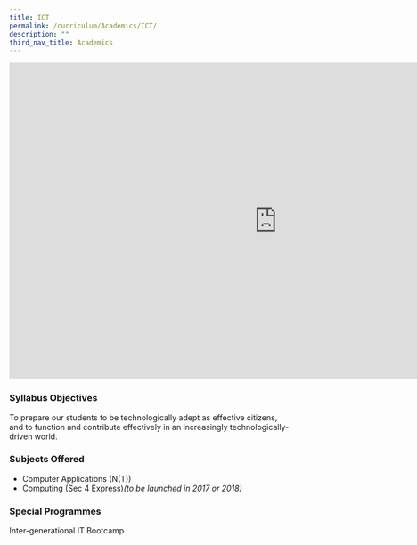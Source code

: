 ```yaml
---
title: ICT
permalink: /curriculum/Academics/ICT/
description: ""
third_nav_title: Academics
---
```

<iframe allowfullscreen="true" height="569" width="960" frameborder="0" src="https://docs.google.com/presentation/d/e/2PACX-1vQIgclVEaXk1iYikqDZDr5Msp8vjwjydTdsND1E32yoK3mXLYTprAinDkziV6MCR4-72mMcfdXpNWNe/embed?start=true&amp;loop=true&amp;delayms=3000"></iframe>

### Syllabus Objectives

To prepare our students to be technologically adept&nbsp;as effective citizens, and to function and contribute effectively in an increasingly&nbsp;technologically-driven world.&nbsp;  

### Subjects Offered

*   Computer Applications (N(T))&nbsp;
*   Computing (Sec 4 Express)_(to be launched in 2017 or 2018)_

### Special Programmes

Inter-generational IT Bootcamp